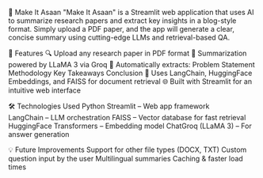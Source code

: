 📘 Make It Asaan
"Make It Asaan" is a Streamlit web application that uses AI to summarize research papers and extract key insights in a blog-style format. Simply upload a PDF paper, and the app will generate a clear, concise summary using cutting-edge LLMs and retrieval-based QA.

🚀 Features
🔍 Upload any research paper in PDF format
🤖 Summarization powered by LLaMA 3 via Groq
🧠 Automatically extracts:
  Problem Statement
  Methodology
  Key Takeaways
  Conclusion
📎 Uses LangChain, HuggingFace Embeddings, and FAISS for document retrieval
🌐 Built with Streamlit for an intuitive web interface

🛠️ Technologies Used
Python
Streamlit – Web app framework\
LangChain – LLM orchestration
FAISS – Vector database for fast retrieval
HuggingFace Transformers – Embedding model
ChatGroq (LLaMA 3) – For answer generation

💡 Future Improvements
Support for other file types (DOCX, TXT)
Custom question input by the user
Multilingual summaries
Caching & faster load times
